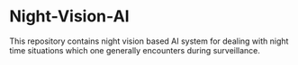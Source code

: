 # Night-Vision-AI
This repository contains night vision based AI system for dealing with night time situations which one generally encounters during surveillance.
